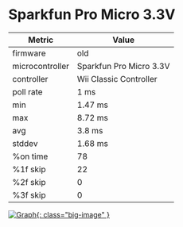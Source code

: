# Sparkfun Pro Micro 3.3V

| Metric          | Value                   |
| --------------- | ----------------------- |
| firmware        | old                     |
| microcontroller | Sparkfun Pro Micro 3.3V |
| controller      | Wii Classic Controller  |
| poll rate       | 1 ms                    |
| min             | 1.47 ms                 |
| max             | 8.72 ms                 |
| avg             | 3.8 ms                  |
| stddev          | 1.68 ms                 |
| %on time        | 78                      |
| %1f skip        | 22                      |
| %2f skip        | 0                       |
| %3f skip        | 0                       |

[![Graph](../../assets/images/results/ardwiino_classic_micro_3v3.png){: class="big-image" }](../../assets/images/results/ardwiino_classic_micro_3v3.png)

